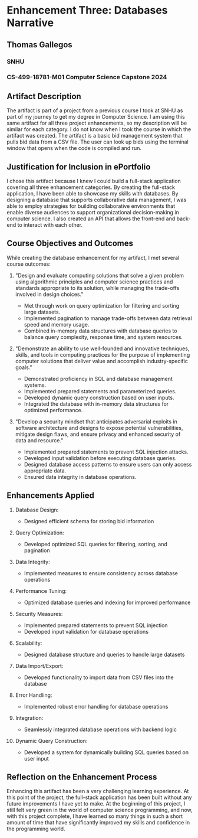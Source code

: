 # Enhancement Three: Databases Narrative

## Thomas Gallegos
### SNHU
### CS-499-18781-M01 Computer Science Capstone 2024

## Artifact Description

The artifact is part of a project from a previous course I took at SNHU as part of my journey to get my degree in Computer Science. I am using this same artifact for all three project enhancements, so my description will be similar for each category. I do not know when I took the course in which the artifact was created. The artifact is a basic bid management system that pulls bid data from a CSV file. The user can look up bids using the terminal window that opens when the code is compiled and run.

## Justification for Inclusion in ePortfolio

I chose this artifact because I knew I could build a full-stack application covering all three enhancement categories. By creating the full-stack application, I have been able to showcase my skills with databases. By designing a database that supports collaborative data management, I was able to employ strategies for building collaborative environments that enable diverse audiences to support organizational decision-making in computer science. I also created an API that allows the front-end and back-end to interact with each other.

## Course Objectives and Outcomes

While creating the database enhancement for my artifact, I met several course outcomes:

1. "Design and evaluate computing solutions that solve a given problem using algorithmic principles and computer science practices and standards appropriate to its solution, while managing the trade-offs involved in design choices."
   - Met through work on query optimization for filtering and sorting large datasets.
   - Implemented pagination to manage trade-offs between data retrieval speed and memory usage.
   - Combined in-memory data structures with database queries to balance query complexity, response time, and system resources.

2. "Demonstrate an ability to use well-founded and innovative techniques, skills, and tools in computing practices for the purpose of implementing computer solutions that deliver value and accomplish industry-specific goals."
   - Demonstrated proficiency in SQL and database management systems.
   - Implemented prepared statements and parameterized queries.
   - Developed dynamic query construction based on user inputs.
   - Integrated the database with in-memory data structures for optimized performance.

3. "Develop a security mindset that anticipates adversarial exploits in software architecture and designs to expose potential vulnerabilities, mitigate design flaws, and ensure privacy and enhanced security of data and resource."
   - Implemented prepared statements to prevent SQL injection attacks.
   - Developed input validation before executing database queries.
   - Designed database access patterns to ensure users can only access appropriate data.
   - Ensured data integrity in database operations.

## Enhancements Applied

1. Database Design:
   - Designed efficient schema for storing bid information

2. Query Optimization:
   - Developed optimized SQL queries for filtering, sorting, and pagination

3. Data Integrity:
   - Implemented measures to ensure consistency across database operations

4. Performance Tuning:
   - Optimized database queries and indexing for improved performance

5. Security Measures:
   - Implemented prepared statements to prevent SQL injection
   - Developed input validation for database operations

6. Scalability:
   - Designed database structure and queries to handle large datasets

7. Data Import/Export:
   - Developed functionality to import data from CSV files into the database

8. Error Handling:
   - Implemented robust error handling for database operations

9. Integration:
   - Seamlessly integrated database operations with backend logic

10. Dynamic Query Construction:
    - Developed a system for dynamically building SQL queries based on user input

## Reflection on the Enhancement Process

Enhancing this artifact has been a very challenging learning experience. At this point of the project, the full-stack application has been built without any future improvements I have yet to make. At the beginning of this project, I still felt very green in the world of computer science programming, and now, with this project complete, I have learned so many things in such a short amount of time that have significantly improved my skills and confidence in the programming world.
